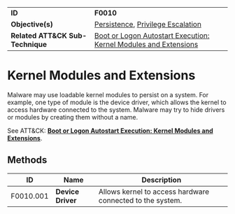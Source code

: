 |||
|---------|------------------------|
|**ID**|**F0010**|
|**Objective(s)**| [Persistence](https://github.com/MBCProject/mbc-beta/tree/master/persistence), [Privilege Escalation](https://github.com/MBCProject/mbc-beta/tree/master/privilege-escalation)|
|**Related ATT&CK Sub-Technique**|[Boot or Logon Autostart Execution: Kernel Modules and Extensions](https://attack.mitre.org/techniques/T1547/006/)|


Kernel Modules and Extensions
=============================
Malware may use loadable kernel modules to persist on a system. For example, one type of module is the device driver, which allows the kernel to access hardware connected to the system. Malware may try to hide drivers or modules by creating them without a name.

See ATT&CK: [**Boot or Logon Autostart Execution: Kernel Modules and Extensions**](https://attack.mitre.org/techniques/T1547/006/).

Methods
-------
|ID|Name|Description|
|-----------------------------|--------|-----------------------------|
|F0010.001|**Device Driver**|Allows kernel to access hardware connected to the system.|
